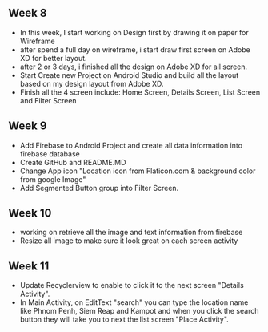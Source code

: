 ## Week 8 
  - In this week, I start working on Design first by drawing it on paper for Wireframe
  - after spend a full day on wireframe, i start draw first screen on Adobe XD for better layout.
  - after 2 or 3 days, i finished all the design on Adobe XD for all screen.
  - Start Create new Project on Android Studio and build all the layout based on my design layout from Adobe XD.
  - Finish all the 4 screen include: Home Screen, Details Screen, List Screen and Filter Screen

## Week 9
  - Add Firebase to Android Project and create all data information into firebase database
  - Create GitHub and README.MD
  - Change App icon "Location icon from Flaticon.com & background color from google Image"
  - Add Segmented Button group into Filter Screen.


## Week 10
  - working on retrieve all the image and text information from firebase 
  - Resize all image to make sure it look great on each screen activity
  
## Week 11
  - Update Recyclerview to enable to click it to the next screen "Details Activity".
  - In Main Activity, on EditText "search" you can type the location name like Phnom Penh, Siem Reap and Kampot and when you click the search button they will take you to next the list screen "Place Activity". 
